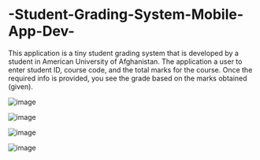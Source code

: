 # -Student-Grading-System-Mobile-App-Dev-
This application is a tiny student grading system that is developed by a student in American University of Afghanistan. The application a user to enter student ID, course code,
and the total marks for the course. Once the required info is provided, you see
 the grade based on the marks obtained (given).
 
![image](https://user-images.githubusercontent.com/33789850/46205599-7dbd2c00-c336-11e8-962b-2c66de8b383d.png)

![image](https://user-images.githubusercontent.com/33789850/46205655-b0ffbb00-c336-11e8-9203-a4ec4c2ccd7b.png)

![image](https://user-images.githubusercontent.com/33789850/46205696-e60c0d80-c336-11e8-8e63-288edd927c63.png)

![image](https://user-images.githubusercontent.com/33789850/46205727-fd4afb00-c336-11e8-8f5e-69ea03b78d4f.png)
